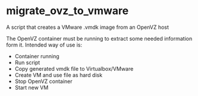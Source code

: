 migrate_ovz_to_vmware
=====================

A script that creates a VMware .vmdk image from an OpenVZ host

The OpenVZ container must be running to extract some needed information
form it. Intended way of use is:
- Container running
- Run script
- Copy generated vmdk file to Virtualbox/VMware
- Create VM and use file as hard disk
- Stop OpenVZ container
- Start new VM
